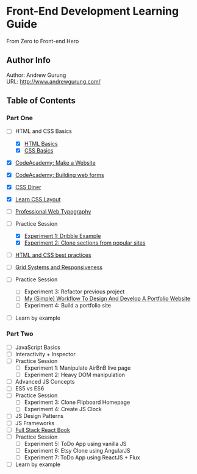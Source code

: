 # Front-End Development Learning Guide
From Zero to Front-end Hero

Author Info
-----------
Author: Andrew Gurung <br>
URL: http://www.andrewgurung.com/

Table of Contents
-----------------
### Part One

- [ ] HTML and CSS Basics
  - [x] [HTML Basics](html-basics/README.md)
  - [x] [CSS Basics](css-basics/README.md)
- [x] [CodeAcademy: Make a Website](make-a-website/README.md)
- [x] [CodeAcademy: Building web forms](building-web-forms/README.md)
- [x] [CSS Diner](css-diner/README.md)
- [x] [Learn CSS Layout](learn-css-layout/README.md)
- [ ] [Professional Web Typography](https://prowebtype.com/)
- [ ] Practice Session
  - [x] [Experiment 1: Dribble Example](html-css-experiment/README.md)
  - [x] [Experiment 2: Clone sections from popular sites](html-css-experiment/README.md)
- [ ] [HTML and CSS best practices](html-best-practices/README.md)
- [ ] [Grid Systems and Responsiveness](grid-systems/README.md)
- [ ] Practice Session
  - [ ] Experiment 3: Refactor previous project
  - [ ] [My (Simple) Workflow To Design And Develop A Portfolio Website](https://www.smashingmagazine.com/2013/06/workflow-design-develop-modern-portfolio-website/)
  - [ ] Experiment 4: Build a portfolio site
- [ ] Learn by example


### Part Two
- [ ] JavaScript Basics
- [ ] Interactivity + Inspector
- [ ] Practice Session
  - [ ] Experiment 1: Manipulate AirBnB live page
  - [ ] Experiment 2: Heavy DOM manipulation
- [ ] Advanced JS Concepts
- [ ] ES5 vs ES6
- [ ] Practice Session
  - [ ] Experiment 3: Clone Flipboard Homepage
  - [ ] Experiment 4: Create JS Clock
- [ ] JS Design Patterns
- [ ] JS Frameworks
- [ ] [Full Stack React Book](https://www.fullstackreact.com/)
- [ ] Practice Session
  - [ ] Experiment 5: ToDo App using vanilla JS
  - [ ] Experiment 6: Etsy Clone using AngularJS
  - [ ] Experiment 7: ToDo App using ReactJS + Flux
- [ ] Learn by example
